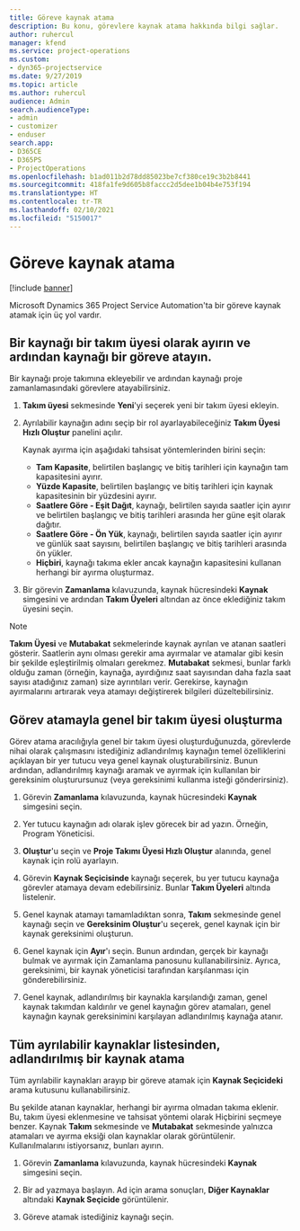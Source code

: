 ```yaml
---
title: Göreve kaynak atama
description: Bu konu, görevlere kaynak atama hakkında bilgi sağlar.
author: ruhercul
manager: kfend
ms.service: project-operations
ms.custom:
- dyn365-projectservice
ms.date: 9/27/2019
ms.topic: article
ms.author: ruhercul
audience: Admin
search.audienceType:
- admin
- customizer
- enduser
search.app:
- D365CE
- D365PS
- ProjectOperations
ms.openlocfilehash: b1ad011b2d78dd85023be7cf380ce19c3b2b8441
ms.sourcegitcommit: 418fa1fe9d605b8faccc2d5dee1b04b4e753f194
ms.translationtype: HT
ms.contentlocale: tr-TR
ms.lasthandoff: 02/10/2021
ms.locfileid: "5150017"
---
```

# <a name="assign-a-resource-to-a-task"></a>Göreve kaynak atama

[!include [banner](../includes/psa-now-project-operations.md)]

Microsoft Dynamics 365 Project Service Automation'ta bir göreve kaynak atamak için üç yol vardır.

## <a name="book-a-resource-as-a-team-member-and-then-assign-the-resource-to-a-task"></a>Bir kaynağı bir takım üyesi olarak ayırın ve ardından kaynağı bir göreve atayın.

Bir kaynağı proje takımına ekleyebilir ve ardından kaynağı proje zamanlamasındaki görevlere atayabilirsiniz.

1. **Takım üyesi** sekmesinde **Yeni**'yi seçerek yeni bir takım üyesi ekleyin. 

2. Ayrılabilir kaynağın adını seçip bir rol ayarlayabileceğiniz **Takım Üyesi Hızlı Oluştur** panelini açılır. 

    Kaynak ayırma için aşağıdaki tahsisat yöntemlerinden birini seçin:

    - **Tam Kapasite**, belirtilen başlangıç ve bitiş tarihleri için kaynağın tam kapasitesini ayırır.
    - **Yüzde Kapasite**, belirtilen başlangıç ve bitiş tarihleri için kaynak kapasitesinin bir yüzdesini ayırır.
    - **Saatlere Göre - Eşit Dağıt**, kaynağı, belirtilen sayıda saatler için ayırır ve belirtilen başlangıç ve bitiş tarihleri arasında her güne eşit olarak dağıtır.
    - **Saatlere Göre - Ön Yük**, kaynağı, belirtilen sayıda saatler için ayırır ve günlük saat sayısını, belirtilen başlangıç ve bitiş tarihleri arasında ön yükler.
    - **Hiçbiri**, kaynağı takıma ekler ancak kaynağın kapasitesini kullanan herhangi bir ayırma oluşturmaz.

3. Bir görevin **Zamanlama** kılavuzunda, kaynak hücresindeki **Kaynak** simgesini ve ardından **Takım Üyeleri** altından az önce eklediğiniz takım üyesini seçin. 

> [!NOTE]
> **Takım Üyesi** ve **Mutabakat** sekmelerinde kaynak ayrılan ve atanan saatleri gösterir. Saatlerin aynı olması gerekir ama ayırmalar ve atamalar gibi kesin bir şekilde eşleştirilmiş olmaları gerekmez. **Mutabakat** sekmesi, bunlar farklı olduğu zaman (örneğin, kaynağa, ayırdığınız saat sayısından daha fazla saat sayısı atadığınız zaman) size ayrıntıları verir. Gerekirse, kaynağın ayırmalarını artırarak veya atamayı değiştirerek bilgileri düzeltebilirsiniz.

## <a name="create-a-generic-team-member-through-task-assignment"></a>Görev atamayla genel bir takım üyesi oluşturma

Görev atama aracılığıyla genel bir takım üyesi oluşturduğunuzda, görevlerde nihai olarak çalışmasını istediğiniz adlandırılmış kaynağın temel özelliklerini açıklayan bir yer tutucu veya genel kaynak oluşturabilirsiniz. Bunun ardından, adlandırılmış kaynağı aramak ve ayırmak için kullanılan bir gereksinim oluşturursunuz (veya gereksinimi kullanma isteği gönderirsiniz).

1. Görevin **Zamanlama** kılavuzunda, kaynak hücresindeki **Kaynak** simgesini seçin.

2. Yer tutucu kaynağın adı olarak işlev görecek bir ad yazın. Örneğin, Program Yöneticisi.

3. **Oluştur**'u seçin ve **Proje Takımı Üyesi Hızlı Oluştur** alanında, genel kaynak için rolü ayarlayın.

4. Görevin **Kaynak Seçicisinde** kaynağı seçerek, bu yer tutucu kaynağa görevler atamaya devam edebilirsiniz. Bunlar **Takım Üyeleri** altında listelenir.

5. Genel kaynak atamayı tamamladıktan sonra, **Takım** sekmesinde genel kaynağı seçin ve **Gereksinim Oluştur**'u seçerek, genel kaynak için bir kaynak gereksinimi oluşturun.

6. Genel kaynak için **Ayır**'ı seçin. Bunun ardından, gerçek bir kaynağı bulmak ve ayırmak için Zamanlama panosunu kullanabilirsiniz. Ayrıca, gereksinimi, bir kaynak yöneticisi tarafından karşılanması için gönderebilirsiniz.

7. Genel kaynak, adlandırılmış bir kaynakla karşılandığı zaman, genel kaynak takımdan kaldırılır ve genel kaynağın görev atamaları, genel kaynağın kaynak gereksinimini karşılayan adlandırılmış kaynağa atanır.

## <a name="assign-a-named-resource-from-the-list-of-all-bookable-resources"></a>Tüm ayrılabilir kaynaklar listesinden, adlandırılmış bir kaynak atama

Tüm ayrılabilir kaynakları arayıp bir göreve atamak için **Kaynak Seçicideki** arama kutusunu kullanabilirsiniz.

Bu şekilde atanan kaynaklar, herhangi bir ayırma olmadan takıma eklenir. Bu, takım üyesi eklenmesine ve tahsisat yöntemi olarak Hiçbirini seçmeye benzer. Kaynak **Takım** sekmesinde ve **Mutabakat** sekmesinde yalnızca atamaları ve ayırma eksiği olan kaynaklar olarak görüntülenir. Kullanılmalarını istiyorsanız, bunları ayırın.

1. Görevin **Zamanlama** kılavuzunda, kaynak hücresindeki **Kaynak** simgesini seçin.

2. Bir ad yazmaya başlayın. Ad için arama sonuçları, **Diğer Kaynaklar** altındaki **Kaynak Seçicide** görüntülenir.

3. Göreve atamak istediğiniz kaynağı seçin.

